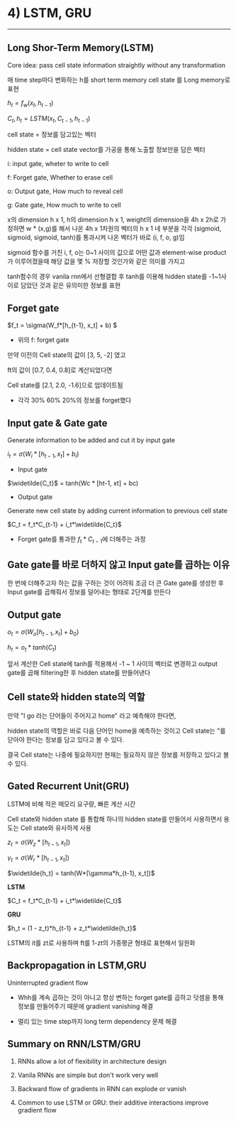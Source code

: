 # 4) LSTM, GRU
---

## Long Shor-Term Memory(LSTM)

Core idea: pass cell state information straightly without any transformation

매 time step마다 변화하는 h를 short term memory cell state 를 Long memory로 표현

$h_t = f_w(x_t, h_{t-1})$

${C_t, h_t} = LSTM(x_t, C_{t-1}, h_{t-1})$

cell state = 정보를 담고있는 벡터

hidden state = cell state vector를 가공을 통해 노출할 정보만을 담은 벡터

i: input gate, wheter to write to cell

f: Forget gate, Whether to erase cell

o: Output gate, How much to reveal cell

g: Gate gate, How much to write to cell

x의 dimension h x 1, h의 dimension h x 1, weight의 dimension을 4h x 2h로 가정하면 w * (x,g)를 해서 나온 4h x 1차원의 벡터의 h x 1 네 부분을 각각 (sigmoid, sigmoid, sigmoid, tanh)를 통과시켜 나온 벡터가 바로 (i, f, o, g)임

sigmoid 함수를 거친 i, f, o는 0~1 사이의 값으로 어떤 값과 element-wise product가 이루어졌을때 해당 값을 몇 % 저장할 것인가와 같은 의미를 가지고

tanh함수의 경우 vanila rnn에서 선형결합 후 tanh를 이용해 hidden state를 -1~1사이로 담았던 것과 같은 유의미한 정보를 표현

## Forget gate

$f_t = \sigma(W_f*[h_{t-1}, x_t] + b) $

* 위의 f: forget gate

만약 이전의 Cell state의 값이 [3, 5, -2] 였고

ft의 값이 [0.7, 0.4, 0.8]로 계산되었다면

Cell state를 [2.1, 2.0, -1.6]으로 업데이트됨

* 각각 30% 60% 20%의 정보를 forget했다

## Input gate & Gate gate

Generate information to be added and cut it by input gate

$i_t = \sigma(W_i*[h_{t-1}, x_t] + b_i)$

* Input gate

$\widetilde{C_t}$ = tanh(Wc * [ht-1, xt] + bc)

* Output gate

Generate new cell state by adding current information to previous cell state

$C_t = f_t*C_{t-1} + i_t*\widetilde{C_t}$

* Forget gate를 통과한 $f_t*C_{t-1}$에 더해주는 과정

## Gate gate를 바로 더하지 않고 Input gate를 곱하는 이유

한 번에 더해주고자 하는 값을 구하는 것이 어려워 조금 더 큰 Gate gate를 생성한 후 Input gate를 곱해줘서 정보를 덜어내는 형태로 2단계를 만든다

## Output gate

$o_t = \sigma(W_o[h_{t-1}, x_t] + b_0)$

$h_t = o_t * tanh(C_t)$

앞서 계산한 Cell state에 tanh를 적용해서 -1 ~ 1 사이의 벡터로 변경하고 output gate를 곱해 filtering한 후 hidden state를 만들어낸다

## Cell state와 hidden state의 역할

만약 "I go 라는 단어들이 주어지고 home" 라고 예측해야 한다면, 

hidden state의 역할은 바로 다음 단어인 home을 예측하는 것이고 Cell state는 "를 닫아야 한다는 정보를 담고 있다고 볼 수 있다.

결국 Cell state는 나중에 필요하지만 현재는 필요하지 않은 정보를 저장하고 있다고 볼 수 있다.

## Gated Recurrent Unit(GRU)

LSTM에 비해 적은 메모리 요구량, 빠른 계산 시간

Cell state와 hidden state 를 통합해 하나의 hidden state를 만들어서 사용하면서 용도는 Cell state와 유사하게 사용

$z_t = \sigma(W_z*[h_{t-1}, x_t])$

$\gamma_t = \sigma(W_r*[h_{t-1}, x_t])$

$\widetilde{h_t} = tanh(W*[\gamma*h_{t-1}, x_t])$

**LSTM**

$C_t = f_t*C_{t-1} + i_t*\widetilde{C_t}$

**GRU**

$h_t = (1 - z_t)*h_{t-1} + z_t*\widetilde{h_t}$

LSTM의 it를 zt로 사용하며 ft를 1-zt의 가중평균 형태로 표현해서 일원화

## Backpropagation in LSTM,GRU

Uninterrupted gradient flow

* Whh를 계속 곱하는 것이 아니고 항상 변하는 forget gate를 곱하고 덧셈을 통해 정보를 만들어주기 때문에 gradient vanishing 해결

* 멀리 있는 time step까지 long term dependency 문제 해결

## Summary on RNN/LSTM/GRU

1. RNNs allow a lot of flexibility in architecture design

2. Vanila RNNs are simple but don't work very well

3. Backward flow of gradients in RNN can explode or vanish

4. Common to use LSTM or GRU: their additive interactions improve gradient flow